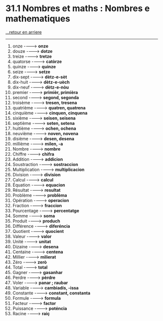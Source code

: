 # 31.1 Nombres et maths : Nombres e mathematiques

[...retour en arriere](../../../menu_fiches.md)

---

1. onze ----> **onze**
2. douze ----> **dotze**
3. treize ----> **tretze**
4. quatorse  ----> **catòrze**
5. quinze  ----> **quinze**
6. seize  ----> **setze**
7. dix-sept ----> **dètz-e-sèt**
8. dix-huit ----> **dètz-e-uèch**
9. dix-neuf ----> **dètz-e-nòu**
10. premier  ----> **primièr, primièra**
11. second ----> **segond, segonda**
12. troisème ----> **tresen, tresena**
13. quatrième ----> **quatren, quatrena**
14. cinquième ----> **cinquen, cinquena**
15. sixième ----> **seisen, seisena**
16. septième ----> **seten, setena**
17. huitième ----> **ochen, ochena**
18. neuvième ----> **noven, novena**
19. disième ----> **desen, desena**
20. millième ----> **milen, -a**
21. Nombre ----> **nombre**
22. Chiffre ----> **chifra**
23. Addition ----> **addicion**
24. Soustraction ----> **sostraccion**
25. Multiplication ----> **multiplicacion**
26. Division ----> **division**
27. Calcul ----> **calcul**
28. Équation ----> **equacion**
29. Résultat ----> **resultat**
30. Problème ----> **problèma**
31. Opération ----> **operacion**
32. Fraction ----> **fraccion**
33. Pourcentage ----> **percentatge**
34. Somme ----> **soma**
35. Produit ----> **produch**
36. Différence ----> **diferéncia**
37. Quotient ----> **quocient**
38. Valeur ----> **valor**
39. Unité ----> **unitat**
40. Dizaine ----> **desena**
41. Centaine ----> **centena**
42. Millier ----> **milierat**
43. Zéro ----> **zerò**
44. Total ----> **total**
45. Gagner ----> **gasanhar**
46. Perdre ----> **pèrdre**
47. Voler ----> **panar ; raubar**
48. Variable ----> **cambiadís, -issa**
49. Constante ----> **constant, constanta**
50. Formule ----> **formula**
51. Facteur ----> **factor**
52. Puissance ----> **poténcia**
53. Racine ----> **raiç**